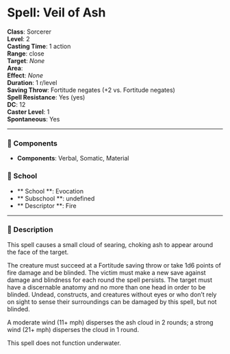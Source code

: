 
# Spell: Veil of Ash
**Class**: Sorcerer  
**Level**: 2  
**Casting Time**: 1 action  
**Range**: close  
**Target**: _None_  
**Area**:   
**Effect**: _None_  
**Duration**: 1 r/level  
**Saving Throw**: Fortitude negates (+2 vs. Fortitude negates)  
**Spell Resistance**: Yes (yes)  
**DC**: 12  
**Caster Level**: 1  
**Spontaneous**: Yes

---

### 🔮 Components
- **Components**: Verbal, Somatic, Material

### 🏫 School
- ** School **: Evocation
- ** Subschool **: undefined
- ** Descriptor **: Fire
---

### 📜 Description
This spell causes a small cloud of searing, choking ash to appear around the face of the target.

The creature must succeed at a Fortitude saving throw or take 1d6 points of fire damage and be blinded. The victim must make a new save against damage and blindness for each round the spell persists. The target must have a discernable anatomy and no more than one head in order to be blinded. Undead, constructs, and creatures without eyes or who don’t rely on sight to sense their surroundings can be damaged by this spell, but not blinded.

A moderate wind (11+ mph) disperses the ash cloud in 2 rounds; a strong wind (21+ mph) disperses the cloud in 1 round.

This spell does not function underwater.
